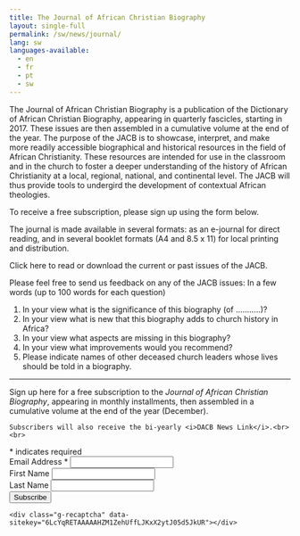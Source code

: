 ```yaml
---
title: The Journal of African Christian Biography
layout: single-full
permalink: /sw/news/journal/
lang: sw
languages-available:                         
  - en
  - fr
  - pt
  - sw
---
```

The Journal of African Christian Biography is a publication of the Dictionary of African Christian Biography, appearing in quarterly fascicles, starting in 2017. These issues are then assembled in a cumulative volume at the end of the year. The purpose of the JACB is to showcase, interpret, and make more readily accessible biographical and historical resources in the field of African Christianity. These resources are intended for use in the classroom and in the church to foster a deeper understanding of the history of African Christianity at a local, regional, national, and continental level. The JACB will thus provide tools to undergird the development of contextual African theologies.

To receive a free subscription, please sign up using the form below.

The journal is made available in several formats: as an e-journal for direct reading, and in several booklet formats (A4 and 8.5 x 11) for local printing and distribution.

Click here to read or download the current or past issues of the JACB.

Please feel free to send us feedback on any of the JACB issues:
In a few words (up to 100 words for each question)
1. In your view what is the significance of this biography (of ...........)?
2. In your view what is new that this biography adds to church history in Africa?
3. In your view what aspects are missing in this biography?
4. In your view what improvements would you recommend?
5. Please indicate names of other deceased church leaders whose lives should be told in a biography.  

---
<form action="//dacb.us3.list-manage.com/subscribe/post?u=485445b23ed18ff0163e2d7a1&amp;id=68e419fc0f" method="post" id="mc-embedded-subscribe-form" name="mc-embedded-subscribe-form" class="validate" target="blank" novalidate>
	Sign up here for a free subscription to the <i>Journal of African Christian Biography</i>, appearing in monthly installments, then assembled in a  cumulative volume at the end of the year (December).

    Subscribers will also receive the bi-yearly <i>DACB News Link</i>.<br>
    <br>
<div class="indicates-required"><span class="asterisk">*</span> indicates required</div>
<div class="mc-field-group">
	<label for="mce-EMAIL">Email Address  <span class="asterisk">*</span>
</label>
	<input type="email" value="" name="EMAIL" class="required email" id="mce-EMAIL">
</div>
<div class="mc-field-group">
	<label for="mce-FNAME">First Name </label>
	<input type="text" value="" name="FNAME" class="" id="mce-FNAME">
</div>
<div class="mc-field-group">
	<label for="mce-LNAME">Last Name </label>
	<input type="text" value="" name="LNAME" class="" id="mce-LNAME">
</div>
	<div id="mce-responses" class="clear">
		<div class="response" id="mce-error-response" style="display:none"></div>
		<div class="response" id="mce-success-response" style="display:none"></div>
	</div>    <!-- real people should not fill this in and expect good things - do not remove this or risk form bot signups-->
    <div style="position: absolute; left: -5000px;"><input type="text" name="b_485445b23ed18ff0163e2d7a1_68e419fc0f" tabindex="-1" value=""></div>
    <div class="clear"><input type="submit" value="Subscribe" name="subscribe" id="mc-embedded-subscribe" class="button"></div>

    <div class="g-recaptcha" data-sitekey="6LcYqRETAAAAAHZM1ZehUffLJKxX2ytJ05d5JkUR"></div>
</form>
